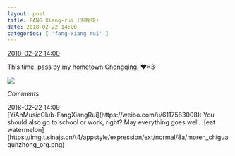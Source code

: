 ```yaml
---
layout: post
title: FANG Xiang-rui (方翔锐)
date: 2018-02-22 14:00
categories: [ 'fang-xiang-rui' ]
---
```


<div class="weibo-info">
  <a href="https://weibo.com/6117583008/G4hZntoMv">2018-02-22 14:00</a>
</div>

This time, pass by my hometown Chongqing. :heart:×3

<!-- more -->

<a href="//wx1.sinaimg.cn/mw690/006G0KNGgy1fop6q7ir3hj31sg1scx6r.jpg">
  <img class="weibo-pic-preview" src="//wx1.sinaimg.cn/orj360/006G0KNGgy1fop6q7ir3hj31sg1scx6r.jpg" />
</a>

*Comments*

<div class="weibo-info">2018-02-22 14:09</div>
[YiAnMusicClub-FangXiangRui](https://weibo.com/u/6117583008): You should also go to school or work, right? May everything goes well. ![eat watermelon](https://img.t.sinajs.cn/t4/appstyle/expression/ext/normal/8a/moren_chiguaqunzhong_org.png)
